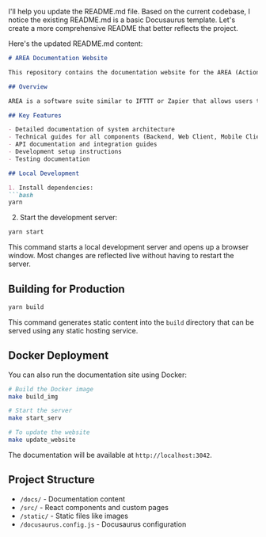 I'll help you update the README.md file. Based on the current codebase, I notice the existing README.md is a basic Docusaurus template. Let's create a more comprehensive README that better reflects the project.

Here's the updated README.md content:

```markdown
# AREA Documentation Website

This repository contains the documentation website for the AREA (Action-REAction) project, built using [Docusaurus](https://docusaurus.io/).

## Overview

AREA is a software suite similar to IFTTT or Zapier that allows users to create automated workflows by connecting various services. This documentation site provides comprehensive information about the project's architecture, implementation, and usage.

## Key Features

- Detailed documentation of system architecture
- Technical guides for all components (Backend, Web Client, Mobile Client)
- API documentation and integration guides
- Development setup instructions
- Testing documentation

## Local Development

1. Install dependencies:
```bash
yarn
```

2. Start the development server:
```bash
yarn start
```

This command starts a local development server and opens up a browser window. Most changes are reflected live without having to restart the server.

## Building for Production

```bash
yarn build
```

This command generates static content into the `build` directory that can be served using any static hosting service.

## Docker Deployment

You can also run the documentation site using Docker:

```bash
# Build the Docker image
make build_img

# Start the server
make start_serv

# To update the website
make update_website
```

The documentation will be available at `http://localhost:3042`.

## Project Structure

- `/docs/` - Documentation content
- `/src/` - React components and custom pages
- `/static/` - Static files like images
- `/docusaurus.config.js` - Docusaurus configuration
